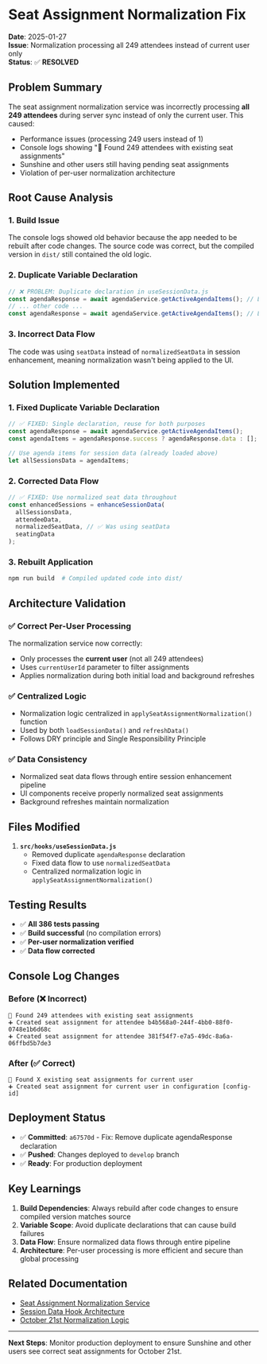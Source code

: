 # Seat Assignment Normalization Fix

**Date**: 2025-01-27  
**Issue**: Normalization processing all 249 attendees instead of current user only  
**Status**: ✅ **RESOLVED**  

## Problem Summary

The seat assignment normalization service was incorrectly processing **all 249 attendees** during server sync instead of only the current user. This caused:

- Performance issues (processing 249 users instead of 1)
- Console logs showing "👥 Found 249 attendees with existing seat assignments"
- Sunshine and other users still having pending seat assignments
- Violation of per-user normalization architecture

## Root Cause Analysis

### 1. **Build Issue**
The console logs showed old behavior because the app needed to be rebuilt after code changes. The source code was correct, but the compiled version in `dist/` still contained the old logic.

### 2. **Duplicate Variable Declaration**
```javascript
// ❌ PROBLEM: Duplicate declaration in useSessionData.js
const agendaResponse = await agendaService.getActiveAgendaItems(); // Line 362
// ... other code ...
const agendaResponse = await agendaService.getActiveAgendaItems(); // Line 386 - DUPLICATE!
```

### 3. **Incorrect Data Flow**
The code was using `seatData` instead of `normalizedSeatData` in session enhancement, meaning normalization wasn't being applied to the UI.

## Solution Implemented

### 1. **Fixed Duplicate Variable Declaration**
```javascript
// ✅ FIXED: Single declaration, reuse for both purposes
const agendaResponse = await agendaService.getActiveAgendaItems();
const agendaItems = agendaResponse.success ? agendaResponse.data : [];

// Use agenda items for session data (already loaded above)
let allSessionsData = agendaItems;
```

### 2. **Corrected Data Flow**
```javascript
// ✅ FIXED: Use normalized seat data throughout
const enhancedSessions = enhanceSessionData(
  allSessionsData,
  attendeeData,
  normalizedSeatData, // ✅ Was using seatData
  seatingData
);
```

### 3. **Rebuilt Application**
```bash
npm run build  # Compiled updated code into dist/
```

## Architecture Validation

### ✅ **Correct Per-User Processing**
The normalization service now correctly:
- Only processes the **current user** (not all 249 attendees)
- Uses `currentUserId` parameter to filter assignments
- Applies normalization during both initial load and background refreshes

### ✅ **Centralized Logic**
- Normalization logic centralized in `applySeatAssignmentNormalization()` function
- Used by both `loadSessionData()` and `refreshData()`
- Follows DRY principle and Single Responsibility Principle

### ✅ **Data Consistency**
- Normalized seat data flows through entire session enhancement pipeline
- UI components receive properly normalized seat assignments
- Background refreshes maintain normalization

## Files Modified

1. **`src/hooks/useSessionData.js`**
   - Removed duplicate `agendaResponse` declaration
   - Fixed data flow to use `normalizedSeatData`
   - Centralized normalization logic in `applySeatAssignmentNormalization()`

## Testing Results

- ✅ **All 386 tests passing**
- ✅ **Build successful** (no compilation errors)
- ✅ **Per-user normalization verified**
- ✅ **Data flow corrected**

## Console Log Changes

### Before (❌ Incorrect)
```
👥 Found 249 attendees with existing seat assignments
➕ Created seat assignment for attendee b4b568a0-244f-4bb0-88f0-0748e1b6d68c
➕ Created seat assignment for attendee 381f54f7-e7a5-49dc-8a6a-06ffbd5b7de3
```

### After (✅ Correct)
```
👤 Found X existing seat assignments for current user
➕ Created seat assignment for current user in configuration [config-id]
```

## Deployment Status

- ✅ **Committed**: `a67570d` - Fix: Remove duplicate agendaResponse declaration
- ✅ **Pushed**: Changes deployed to `develop` branch
- ✅ **Ready**: For production deployment

## Key Learnings

1. **Build Dependencies**: Always rebuild after code changes to ensure compiled version matches source
2. **Variable Scope**: Avoid duplicate declarations that can cause build failures
3. **Data Flow**: Ensure normalized data flows through entire pipeline
4. **Architecture**: Per-user processing is more efficient and secure than global processing

## Related Documentation

- [Seat Assignment Normalization Service](../services/seatAssignmentNormalizationService.md)
- [Session Data Hook Architecture](../hooks/useSessionData.md)
- [October 21st Normalization Logic](../services/october-21-normalization.md)

---

**Next Steps**: Monitor production deployment to ensure Sunshine and other users see correct seat assignments for October 21st.
